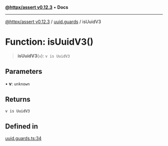 [**@httpx/assert v0.12.3**](../../README.md) • **Docs**

***

[@httpx/assert v0.12.3](../../README.md) / [uuid.guards](../README.md) / isUuidV3

# Function: isUuidV3()

> **isUuidV3**(`v`): `v is UuidV3`

## Parameters

• **v**: `unknown`

## Returns

`v is UuidV3`

## Defined in

[uuid.guards.ts:34](https://github.com/belgattitude/httpx/blob/74dc9cd764aa64a9b1889ffb70a7f65e9435af37/packages/assert/src/uuid.guards.ts#L34)
